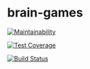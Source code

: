 # brain-games

[![Maintainability](https://api.codeclimate.com/v1/badges/a4fa75e1ce42edae243e/maintainability)](https://codeclimate.com/github/shohirev/project-lvl1-s486/maintainability)

[![Test Coverage](https://api.codeclimate.com/v1/badges/a4fa75e1ce42edae243e/test_coverage)](https://codeclimate.com/github/shohirev/project-lvl1-s486/test_coverage)

[![Build Status](https://travis-ci.com/shohirev/project-lvl1-s486.svg?branch=master)](https://travis-ci.com/shohirev/project-lvl1-s486)
